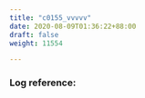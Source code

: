 ```yaml
---
title: "c0155_vvvvv"
date: 2020-08-09T01:36:22+88:00
draft: false
weight: 11554

---
```


### Log reference: <no value>

```
